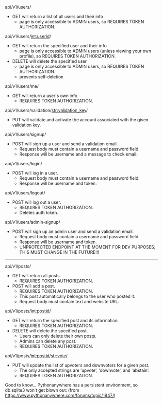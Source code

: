 api/v1/users/
- GET will return a list of all users and their info 
    - page is only accessible to ADMIN users, so REQUIRES TOKEN AUTHORIZATION.

api/v1/users/<int:userid>/
- GET will return the specified user and their info 
    - page is only accessible to ADMIN users (unless viewing your own profile), so REQUIRES TOKEN AUTHORIZATION.
- DELETE will delete the specified user 
    - page is only accessible to ADMIN users, so REQUIRES TOKEN AUTHORIZATION.
    - prevents self-deletion.

api/v1/users/me/
- GET will return a user's own info.
    - REQUIRES TOKEN AUTHORIZATION. 

api/v1/users/validation/<str:validation_key>/
- PUT will validate and activate the account associated with the given validation key.

api/v1/users/signup/
- POST will sign up a user and send a validation email. 
    - Request body must contain a username and password field. 
    - Response will be username and a message to check email.

api/v1/users/login/
- POST will log in a user. 
    - Request body must contain a username and password field. 
    - Response will be username and token.

api/v1/users/logout/
- POST will log out a user. 
    - REQUIRES TOKEN AUTHORIZATION. 
    - Deletes auth token.

api/v1/users/admin-signup/
- POST will sign up an admin user and send a validation email. 
    - Request body must contain a username and password field. 
    - Response will be username and token.
    - UNPROTECTED ENDPOINT AT THE MOMENT FOR DEV PURPOSES; THIS MUST CHANGE IN THE FUTURE!!!

-----------------------------------------------------------------------

api/v1/posts/
- GET will return all posts.
    - REQUIRES TOKEN AUTHORIZATION.
- POST will add a post.
    - REQUIRES TOKEN AUTHORIZATION.
    - This post automatically belongs to the user who posted it.
    - Request body must contain text and website URL.

api/v1/posts/<int:postid>/
- GET will return the specified post and its information.
    - REQUIRES TOKEN AUTHORIZATION.
- DELETE will delete the specified post.
    - Users can only delete their own posts.
    - Admins can delete any post.
    - REQUIRES TOKEN AUTHORIZATION.

api/v1/posts/<int:postid>/<str:vote>/
- PUT will update the list of upvoters and downvoters for a given post.
    - The only accepted strings are 'upvote', 'downvote', and 'abstain'.
    - REQUIRES TOKEN AUTHORIZATION.



Good to know...
Pythonanywhere has a persistent environment, so db.sqlite3 won't get blown out:
(from https://www.pythonanywhere.com/forums/topic/1847/)

